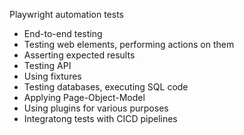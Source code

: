 Playwright automation tests

- End-to-end testing
- Testing web elements, performing actions on them
- Asserting expected results
- Testing API
- Using fixtures
- Testing databases, executing SQL code
- Applying Page-Object-Model
- Using plugins for various purposes
- Integratong tests with CICD pipelines


